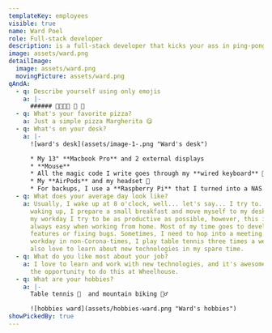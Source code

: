 ```yaml
---
templateKey: employees
visible: true
name: Ward Poel
role: Full-stack developer
description: is a full-stack developer that kicks your ass in ping-pong
image: assets/ward.png
detailImage:
  image: assets/ward.png
  movingPicture: assets/ward.png
qAndA:
  - q: Describe yourself using only emojis
    a: |-
      ###### 👨‍💻🏓🐶 👀 🎵
  - q: What's your favorite pizza?
    a: Just a simple pizza Margherita 😋
  - q: What's on your desk?
    a: |-
      ![ward's desk](assets/image-1-.png "Ward's desk")

      * My 13" **Macbook Pro** and 2 external displays
      * **Mouse**
      * All the magic code I write goes through my **wired keyboard** 👀
      * My **AirPods** and my headset 🎵
      * For backups, I use a **Raspberry Pi** that I turned into a NAS
  - q: What does your average day look like?
    a: Usually, I wake up at 8 o'clock, well... let's say... I try to. 😴  After
      waking up, I prepare a small breakfast and move myself to my desk. During
      my workday I try to be as productive as possible, however, this isn't
      always easy when working from home. Most of my time goes to developing new
      features or fixing bugs. Sometimes, I need to hop into a meeting. After my
      workday in non-Corona-times, I play table tennis three times a week. I
      also love to learn about new technologies in my spare time.
  - q: What do you like most about your job?
    a: I love to learn and work with new technologies, and it's awesome that I get
      the opportunity to do this at Wheelhouse.
  - q: What are your hobbies?
    a: |-
      Table tennis 🏓  and mountain biking 🚵‍♂️

      ![hobbies ward](assets/hobbies-ward.png "Ward's hobbies")
showPickedBy: true
---
```

